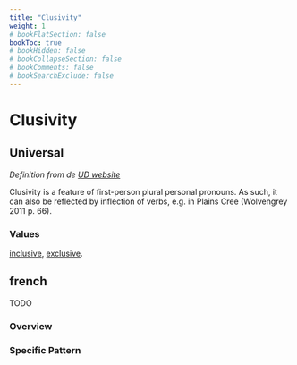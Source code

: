 ```yaml
---
title: "Clusivity"
weight: 1
# bookFlatSection: false
bookToc: true
# bookHidden: false
# bookCollapseSection: false
# bookComments: false
# bookSearchExclude: false
---
```


# Clusivity

## Universal

*Definition from de [UD website](https://universaldependencies.org/u/feat/Person.html)*

Clusivity is a feature of first-person plural personal pronouns. As such, it can also be reflected by inflection of verbs, e.g. in Plains Cree (Wolvengrey 2011 p. 66).

### Values

[inclusive](https://universaldependencies.org/u/feat/Clusivity.html#In),
[exclusive](https://universaldependencies.org/u/feat/Clusivity.html#Ex).

## french

TODO
### Overview

### Specific Pattern



